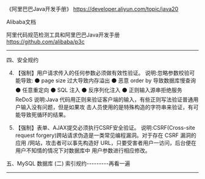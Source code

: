 《阿里巴巴Java开发手册》
https://developer.aliyun.com/topic/java20


Alibaba文档

阿里代码规范检测工具和阿里巴巴Java开发手册
https://github.com/alibaba/p3c


---------------------------------------------------------------------------------------------------------------------


四、安全规约

4. 【强制】用户请求传入的任何参数必须做有效性验证。 说明:忽略参数校验可能导致:
⚫ page size 过大导致内存溢出
⚫ 恶意 order by 导致数据库慢查询 
⚫ 任意重定向
⚫ SQL 注入
⚫ 反序列化注入
⚫ 正则输入源串拒绝服务 ReDoS
说明:Java 代码用正则来验证客户端的输入，有些正则写法验证普通用户输入没有问题，但是如果攻 击人员使用的是特殊构造的字符串来验证，有可能导致死循环的结果。

6. 【强制】表单、AJAX提交必须执行CSRF安全验证。
说明:CSRF(Cross-site request forgery)跨站请求伪造是一类常见编程漏洞。对于存在 CSRF 漏洞的应用 /网站，攻击者可以事先构造好 URL，只要受害者用户一访问，后台便在用户不知情的情况下对数据库中 用户参数进行相应修改。



五、MySQL 数据库
(二) 索引规约---------再看一遍
    





---------------------------------------------------------------------------------------------------------------------



